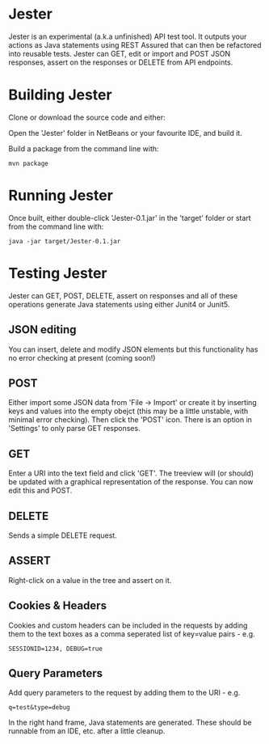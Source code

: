 Jester
======

Jester is an experimental (a.k.a unfinished) API test tool. It outputs your actions as Java statements using REST Assured that can then be refactored into reusable tests.
Jester can GET, edit or import and POST JSON responses, assert on the responses or DELETE from API endpoints.



Building Jester
===============

Clone or download the source code and either:

Open the 'Jester' folder in NetBeans or your favourite IDE, and build it.

Build a package from the command line with:

    mvn package 


Running Jester
==============

Once built, either double-click 'Jester-0.1.jar' in the 'target' folder or start from the command line with:

    java -jar target/Jester-0.1.jar
    



Testing Jester
============
Jester can GET, POST, DELETE, assert on responses and all of these operations generate Java statements using either Junit4 or Junit5.


JSON editing
------------
You can insert, delete and modify JSON elements but this functionality has no error checking at present (coming soon!)


POST
----
Either import some JSON data from 'File -> Import' or create it by inserting keys and values into the empty obejct (this may be a little unstable, with minimal error checking).
Then click the 'POST' icon. There is an option in 'Settings' to only parse GET responses.


GET
---
Enter a URI into the text field and click 'GET'. The treeview will (or should) be updated with a graphical representation of the response. You can now edit this and POST.


DELETE
------
Sends a simple DELETE request.


ASSERT
------
Right-click on a value in the tree and assert on it.


Cookies & Headers
-----------------
Cookies and custom headers can be included in the requests by adding them to the text boxes as a comma seperated list of key=value pairs -  e.g.

    SESSIONID=1234, DEBUG=true



Query Parameters
----------------
Add query parameters to the request by adding them to the URI - e.g.

    q=test&type=debug


In the right hand frame, Java statements are generated. These should be runnable from an IDE, etc. after a little cleanup.



